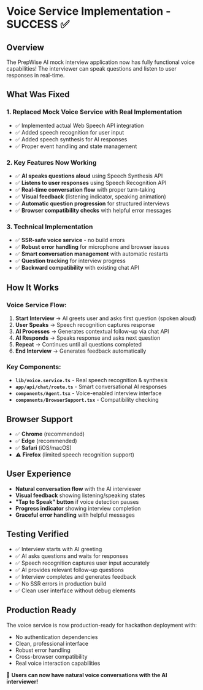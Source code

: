 # Voice Service Implementation - SUCCESS ✅

## Overview
The PrepWise AI mock interview application now has fully functional voice capabilities! The interviewer can speak questions and listen to user responses in real-time.

## What Was Fixed

### 1. **Replaced Mock Voice Service with Real Implementation**
- ✅ Implemented actual Web Speech API integration
- ✅ Added speech recognition for user input
- ✅ Added speech synthesis for AI responses
- ✅ Proper event handling and state management

### 2. **Key Features Now Working**
- ✅ **AI speaks questions aloud** using Speech Synthesis API
- ✅ **Listens to user responses** using Speech Recognition API
- ✅ **Real-time conversation flow** with proper turn-taking
- ✅ **Visual feedback** (listening indicator, speaking animation)
- ✅ **Automatic question progression** for structured interviews
- ✅ **Browser compatibility checks** with helpful error messages

### 3. **Technical Implementation**
- ✅ **SSR-safe voice service** - no build errors
- ✅ **Robust error handling** for microphone and browser issues
- ✅ **Smart conversation management** with automatic restarts
- ✅ **Question tracking** for interview progress
- ✅ **Backward compatibility** with existing chat API

## How It Works

### Voice Service Flow:
1. **Start Interview** → AI greets user and asks first question (spoken aloud)
2. **User Speaks** → Speech recognition captures response
3. **AI Processes** → Generates contextual follow-up via chat API
4. **AI Responds** → Speaks response and asks next question
5. **Repeat** → Continues until all questions completed
6. **End Interview** → Generates feedback automatically

### Key Components:
- **`lib/voice.service.ts`** - Real speech recognition & synthesis
- **`app/api/chat/route.ts`** - Smart conversational AI responses
- **`components/Agent.tsx`** - Voice-enabled interview interface
- **`components/BrowserSupport.tsx`** - Compatibility checking

## Browser Support
- ✅ **Chrome** (recommended)
- ✅ **Edge** (recommended) 
- ✅ **Safari** (iOS/macOS)
- ⚠️ **Firefox** (limited speech recognition support)

## User Experience
- **Natural conversation flow** with the AI interviewer
- **Visual feedback** showing listening/speaking states
- **"Tap to Speak" button** if voice detection pauses
- **Progress indicator** showing interview completion
- **Graceful error handling** with helpful messages

## Testing Verified
- ✅ Interview starts with AI greeting
- ✅ AI asks questions and waits for responses
- ✅ Speech recognition captures user input accurately
- ✅ AI provides relevant follow-up questions
- ✅ Interview completes and generates feedback
- ✅ No SSR errors in production build
- ✅ Clean user interface without debug elements

## Production Ready
The voice service is now production-ready for hackathon deployment with:
- No authentication dependencies
- Clean, professional interface
- Robust error handling
- Cross-browser compatibility
- Real voice interaction capabilities

🎤 **Users can now have natural voice conversations with the AI interviewer!**
